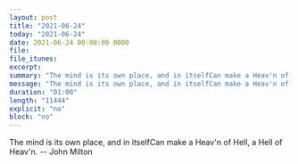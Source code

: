 ```yaml
---
layout: post
title: "2021-06-24"
today: "2021-06-24"
date: 2021-06-24 00:00:00 0000
file:
file_itunes:
excerpt:
summary: "The mind is its own place, and in itselfCan make a Heav'n of Hell, a Hell of Heav'n. -- John Milton"
message: "The mind is its own place, and in itselfCan make a Heav'n of Hell, a Hell of Heav'n. -- John Milton"
duration: "01:00"
length: "11444"
explicit: "no"
block: "no"
---
```

The mind is its own place, and in itselfCan make a Heav'n of Hell, a Hell of Heav'n. -- John Milton

